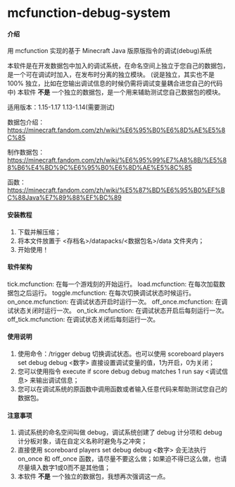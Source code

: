 # mcfunction-debug-system

#### 介绍
用 mcfunction 实现的基于 Minecraft Java 版原版指令的调试(debug)系统

本软件是在开发数据包中加入的调试系统，在命名空间上独立于您自己的数据包，是一个可在调试时加入，在发布时分离的独立模块。
(说是独立，其实也不是 100% 独立，比如在您输出调试信息的时候仍需将调试变量耦合进您自己的代码中)
本软件 **不是** 一个独立的数据包，是一个用来辅助测试您自己数据包的模块。

适用版本：1.15-1.17
1.13-1.14(需要测试)

数据包介绍：https://minecraft.fandom.com/zh/wiki/%E6%95%B0%E6%8D%AE%E5%8C%85

制作数据包：https://minecraft.fandom.com/zh/wiki/%E6%95%99%E7%A8%8B/%E5%88%B6%E4%BD%9C%E6%95%B0%E6%8D%AE%E5%8C%85

函数：https://minecraft.fandom.com/zh/wiki/%E5%87%BD%E6%95%B0%EF%BC%88Java%E7%89%88%EF%BC%89

#### 安装教程
1.  下载并解压缩；
2.  将本文件放置于 <存档名>/datapacks/<数据包名>/data 文件夹内；
3.  开始使用！

#### 软件架构
tick.mcfunction: 在每一个游戏刻的开始运行。
load.mcfunction: 在每次加载数据包之后运行。
toggle.mcfunction: 在每次切换调试状态时候运行。
on_once.mcfunction: 在调试状态开启时运行一次。
off_once.mcfunction: 在调试状态关闭时运行一次。
on_tick.mcfunction: 在调试状态开启后每刻运行一次。
off_tick.mcfunction: 在调试状态关闭后每刻运行一次。

#### 使用说明
1.  使用命令：/trigger debug 切换调试状态。也可以使用 scoreboard players set debug debug <数字> 直接设置调试变量的值，1为开启，0为关闭；
2.  您可以使用指令 execute if score debug debug matches 1 run say <调试信息> 来输出调试信息；
3.  您可以在调试系统的原函数中调用函数或者输入任意代码来帮助测试您自己的数据包。


#### 注意事项

1.  调试系统的命名空间叫做 debug，调试系统创建了 debug 计分项和 debug 计分板对象，请在自定义名称时避免与之冲突；
2.  直接使用 scoreboard players set debug debug <数字> 会无法执行 on_once 和 off_once 函数，请尽量不要这么做；如果迫不得已这么做，也请尽量填入数字1或0而不是其他值；
3.  本软件 **不是** 一个独立的数据包，我想再次强调这一点。
